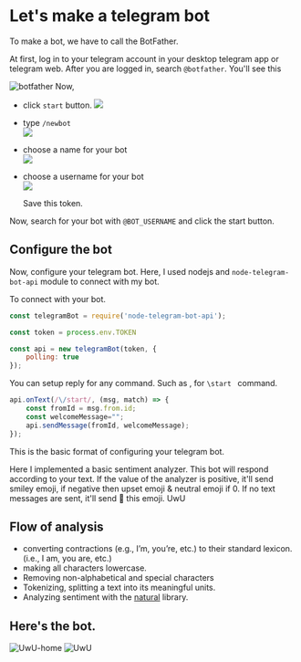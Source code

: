 # Let's make a telegram bot 

To make a bot, we have to call the BotFather. 

At first, log in to your telegram account in your desktop telegram app or telegram web. After you are logged in, search `@botfather`. You'll see this

![botfather](assets/botfather.png)
Now, 
- click `start` button.
![](assets/botfather-home.png)
- type `/newbot`    
![](assets/botfather-name.png)
- choose a name for your bot    
![](assets/botfather-username.png)
- choose a username for your bot    
![](assets/botfather-token.png)

    Save this token. 
 
Now, search for your bot with  `@BOT_USERNAME` and click the start button.

## Configure the bot

Now, configure your telegram bot. Here, I used nodejs and `node-telegram-bot-api` module to connect with my bot.

To connect with your bot.

``` javascript
const telegramBot = require('node-telegram-bot-api');

const token = process.env.TOKEN

const api = new telegramBot(token, {
    polling: true
});
```

You can setup reply for any command. Such as , for `\start ` command.
```javascript
api.onText(/\/start/, (msg, match) => {
    const fromId = msg.from.id;
    const welcomeMessage="";
    api.sendMessage(fromId, welcomeMessage);
});
```
This is the basic format of configuring your telegram bot. 

Here I implemented a basic sentiment analyzer. This bot will respond according to your text. If the value of the analyzer is positive, it'll send smiley emoji, if negative then upset emoji & neutral emoji if 0. If no text messages are sent, it'll send 🥺 this emoji. UwU   
## Flow of analysis
- converting contractions (e.g., I’m, you’re, etc.) to their standard lexicon. (i.e., I am, you are, etc.)
- making all characters lowercase.
- Removing non-alphabetical and special characters
- Tokenizing, splitting a text into its meaningful units.
- Analyzing sentiment with the [natural](https://github.com/NaturalNode/natural) library.   
## Here's the bot.
![UwU-home](assets/home.jpg)
![UwU](assets/uwu.jpg)
